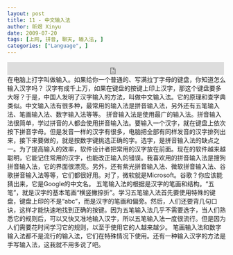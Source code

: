 ```yaml
---
layout: post
title: 11 - 中文输入法
author: 昕煜 Xinyu
date: 2009-07-20
tags: [上网, 拼音, 聊天, 输入法, ]
categories: ["Language", ]
---
```


<iframe src="https://archive.org/embed/slowchinese_201909/Slow_Chinese_011.mp3" width="500" height="30" frameborder="0" webkitallowfullscreen="true" mozallowfullscreen="true" allowfullscreen></iframe>
在电脑上打字叫做输入。如果给你一个普通的、写满拉丁字母的键盘，你知道怎么输入汉字吗？
汉字有成千上万，如果在键盘的按键上印上汉字，那这个键盘要多大呀？于是，中国人发明了汉字输入的方法，叫做中文输入法。它的原理和查字典类似。中文输入法有很多种，最常用的输入法是拼音输入法，另外还有五笔输入法、笔画输入法、数字输入法等等。
拼音输入法是使用最广的输入法。拼音输入法很简单，学过拼音的人都会使用拼音输入法。要输入一个汉字，就在键盘上依次按下拼音字母。但是发音一样的汉字有很多，电脑把全部有同样发音的汉字排列出来，接下来要做的，就是按数字键挑选正确的字。选字，是拼音输入法的缺点之一。为了提高输入的效率，软件设计者把常用的汉字放在前面。现在的软件越来越聪明，它能记住常用的汉字，也能改正输入的错误。我喜欢用的拼音输入法是搜狗拼音输入法，它的界面很漂亮。另外，还有紫光拼音输入法、微软拼音输入法、谷歌拼音输入法等等，它们都很好用。对了，微软就是Microsoft。谷歌？你应该能猜出来，它是Google的中文名。
五笔输入法的根据是汉字的笔画和结构。“五笔”，就是汉字的基本笔画“横竖撇捺折”。学习五笔输入法首先要使用特殊的键盘，键盘上印的不是“abc”，而是汉字的笔画和偏旁。然后，人们还要背几句口诀，这样才能快速地找到正确的按键。因为五笔输入法几乎不需要选字，当人们熟悉它的规则后，可以又快又准地输入汉字，所以五笔输入法一度很流行。但是因为人们需要花时间学习它的规则，以至于使用它的人越来越少。
笔画输入法和数字输入法都不是流行的输入法，它们在特殊情况下使用。还有一种输入汉字的方法是手写输入法，这我就不用多说了吧。
 

